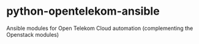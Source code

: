 # python-opentelekom-ansible
Ansible modules for Open Telekom Cloud automation (complementing the Openstack modules) 
